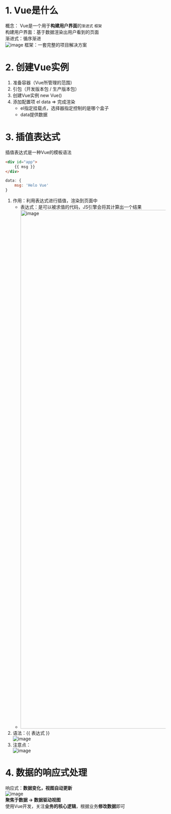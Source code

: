 # 1. Vue是什么
概念： Vue是一个用于**构建用户界面**的`渐进式` `框架`   
构建用户界面：基于数据渲染出用户看到的页面  
渐进式：循序渐进  
![image](https://github.com/Happy-jianghui/Frontend-Learning/assets/98568967/ff207d6f-4ac9-401d-97cf-9f18c392ee11)
框架：一套完整的项目解决方案

# 2. 创建Vue实例
1. 准备容器（Vue所管理的范围）
2. 引包（开发版本包 / 生产版本包）
3. 创建Vue实例 new Vue()
4. 添加配置项 el data => 完成渲染
    - el指定挂载点，选择器指定控制的是哪个盒子
    - data提供数据

# 3. 插值表达式
插值表达式是一种Vue的模板语法
```HTML
<div id="app">
    {{ msg }}
</div>
```
```JavaScript
data: {
    msg: 'Helo Vue'
}
```
1. 作用：利用表达式进行插值，渲染到页面中
    - 表达式：是可以被求值的代码，JS引擎会将其计算出一个结果
    - <img width="1622" alt="image" src="https://github.com/user-attachments/assets/8f7f954e-ff70-432c-a946-6d7da328fa34">
2. 语法：{{ 表达式 }}  
![image](https://github.com/Happy-jianghui/Frontend-Learning/assets/98568967/0616d261-83f1-40f7-b866-a2afc8ef43a5)
3. 注意点：  
![image](https://github.com/Happy-jianghui/Frontend-Learning/assets/98568967/e60cef78-b9af-4818-988c-be089bd5e261)


# 4. 数据的响应式处理
响应式：**数据变化，视图自动更新**  
![image](https://github.com/Happy-jianghui/Frontend-Learning/assets/98568967/4e6c73db-ad09-4031-85d2-52faf6d150e7)  
**聚焦于数据 -> 数据驱动视图**  
使用Vue开发，关注**业务的核心逻辑**，根据业务**修改数据**即可  

